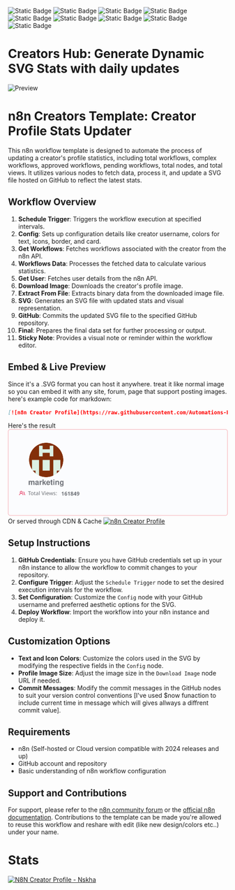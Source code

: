![Static Badge](https://img.shields.io/badge/Template%20Version-V0.01-pink) ![Static Badge](https://img.shields.io/badge/Node-HttpRequest-e84878) ![Static Badge](https://img.shields.io/badge/Node-ExtractFromFile-e84878) ![Static Badge](https://img.shields.io/badge/Node-ScheduleTrigger-e84878) ![Static Badge](https://img.shields.io/badge/Node-Aggregate-e84878) ![Static Badge](https://img.shields.io/badge/Node-Github-e84878) ![Static Badge](https://img.shields.io/badge/Node-GithubApi-e84878) ![Static Badge](https://img.shields.io/badge/Node-Nskha-e84878)
![Static Badge](https://cdn.statically.io/gh/Automations-Project/n8n-templates/main/src/img/covers/n8n-creators-hub-generate-dynamic-svg-stats-with-daily-updates/idJRnUJqPb.png)

# Creators Hub: Generate Dynamic SVG Stats with daily updates

![Preview](https://live.staticflickr.com/65535/53513730214_d47a8002cf_o.png)
# n8n Creators Template: Creator Profile Stats Updater

This n8n workflow template is designed to automate the process of updating a creator's profile statistics, including total workflows, complex workflows, approved workflows, pending workflows, total nodes, and total views. It utilizes various nodes to fetch data, process it, and update a SVG file hosted on GitHub to reflect the latest stats.

## Workflow Overview

1. **Schedule Trigger**: Triggers the workflow execution at specified intervals.
2. **Config**: Sets up configuration details like creator username, colors for text, icons, border, and card.
3. **Get Workflows**: Fetches workflows associated with the creator from the n8n API.
4. **Workflows Data**: Processes the fetched data to calculate various statistics.
5. **Get User**: Fetches user details from the n8n API.
6. **Download Image**: Downloads the creator's profile image.
7. **Extract From File**: Extracts binary data from the downloaded image file.
8. **SVG**: Generates an SVG file with updated stats and visual representation.
9. **GitHub**: Commits the updated SVG file to the specified GitHub repository.
10. **Final**: Prepares the final data set for further processing or output.
11. **Sticky Note**: Provides a visual note or reminder within the workflow editor.

## Embed & Live Preview

Since it's a .SVG format you can host it anywhere. treat it like normal image so you can embed it with any site, forum, page that support posting images. here's example code for markdown:

```markdown
[![n8n Creator Profile](https://raw.githubusercontent.com/Automations-Project/n8n-templates/main/n8n-team.svg)](https://n8n.io/creators/n8n-team)
```
Here's the result
[![n8n Creator Profile](https://raw.githubusercontent.com/Automations-Project/n8n-templates/main/n8n-team.svg)](https://n8n.io/creators/n8n-team)
Or served through CDN & Cache
[![n8n Creator Profile](https://cdn.statically.io/gh/Automations-Project/n8n-templates/main/n8n-team.svg)](https://n8n.io/creators/n8n-team)

## Setup Instructions

1. **GitHub Credentials**: Ensure you have GitHub credentials set up in your n8n instance to allow the workflow to commit changes to your repository.
3. **Configure Trigger**: Adjust the `Schedule Trigger` node to set the desired execution intervals for the workflow.
4. **Set Configuration**: Customize the `Config` node with your GitHub username and preferred aesthetic options for the SVG.
5. **Deploy Workflow**: Import the workflow into your n8n instance and deploy it.

## Customization Options

* **Text and Icon Colors**: Customize the colors used in the SVG by modifying the respective fields in the `Config` node.
* **Profile Image Size**: Adjust the image size in the `Download Image` node URL if needed.
* **Commit Messages**: Modify the commit messages in the GitHub nodes to suit your version control conventions [I've used $now funaction to include current time in message which will gives allways a diffrent commit value].

## Requirements

* n8n (Self-hosted or Cloud version compatible with 2024 releases and up)
* GitHub account and repository
* Basic understanding of n8n workflow configuration

## Support and Contributions

For support, please refer to the [n8n community forum](https://community.n8n.io) or the [official n8n documentation](https://docs.n8n.io). Contributions to the template can be made you're allowed to reuse this workflow and reshare with edit (like new design/colors etc..) under your name.

# Stats
[![N8N Creator Profile - Nskha](https://cdn.statically.io/gh/Automations-Project/n8n-templates/main/stats.min.svg)](https://n8n.io/creators/nskha)